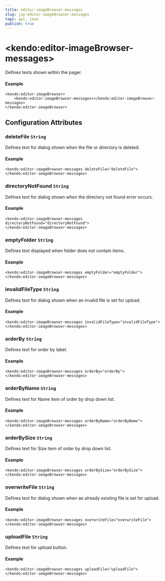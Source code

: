```yaml
---
title: editor-imageBrowser-messages
slug: jsp-editor-imageBrowser-messages
tags: api, java
publish: true
---
```


# \<kendo:editor-imageBrowser-messages\>

Defines texts shown within the pager.

#### Example
    <kendo:editor-imageBrowser>
        <kendo:editor-imageBrowser-messages></kendo:editor-imageBrowser-messages>
    </kendo:editor-imageBrowser>

## Configuration Attributes

### deleteFile `String`

Defines text for dialog shown when the file or directory is deleted.

#### Example
    <kendo:editor-imageBrowser-messages deleteFile="deleteFile">
    </kendo:editor-imageBrowser-messages>

### directoryNotFound `String`

Defines text for dialog shown when the directory not found error occurs.

#### Example
    <kendo:editor-imageBrowser-messages directoryNotFound="directoryNotFound">
    </kendo:editor-imageBrowser-messages>

### emptyFolder `String`

Defines text displayed when folder does not contain items.

#### Example
    <kendo:editor-imageBrowser-messages emptyFolder="emptyFolder">
    </kendo:editor-imageBrowser-messages>

### invalidFileType `String`

Defines text for dialog shown when an invalid file is set for upload.

#### Example
    <kendo:editor-imageBrowser-messages invalidFileType="invalidFileType">
    </kendo:editor-imageBrowser-messages>

### orderBy `String`

Defines text for order by label.

#### Example
    <kendo:editor-imageBrowser-messages orderBy="orderBy">
    </kendo:editor-imageBrowser-messages>

### orderByName `String`

Defines text for Name item of order by drop down list.

#### Example
    <kendo:editor-imageBrowser-messages orderByName="orderByName">
    </kendo:editor-imageBrowser-messages>

### orderBySize `String`

Defines text for Size item of order by drop down list.

#### Example
    <kendo:editor-imageBrowser-messages orderBySize="orderBySize">
    </kendo:editor-imageBrowser-messages>

### overwriteFile `String`

Defines text for dialog shown when an already existing file is set for upload.

#### Example
    <kendo:editor-imageBrowser-messages overwriteFile="overwriteFile">
    </kendo:editor-imageBrowser-messages>

### uploadFile `String`

Defines text for upload button.

#### Example
    <kendo:editor-imageBrowser-messages uploadFile="uploadFile">
    </kendo:editor-imageBrowser-messages>

